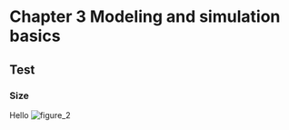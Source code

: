 # Chapter 3 Modeling and simulation basics
## Test
### Size
Hello
![figure_2](/figures/chapter2.png)

